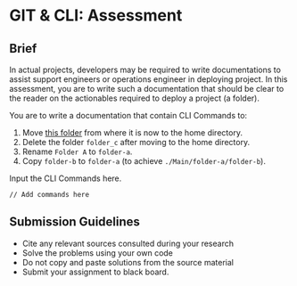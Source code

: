 # GIT & CLI: Assessment

## Brief

In actual projects, developers may be required to write documentations to assist support engineers or operations engineer in deploying project. In this assessment, you are to write such a documentation that should be clear to the reader on the actionables required to deploy a project (a folder).

You are to write a documentation that contain CLI Commands to:
1. Move [this folder](./Main) from where it is now to the home directory.
1. Delete the folder `folder_c` after moving to the home directory.
1. Rename `Folder A` to `folder-a`.
1. Copy `folder-b` to `folder-a` (to achieve `./Main/folder-a/folder-b`).

Input the CLI Commands here.

```
// Add commands here
```

## Submission Guidelines

- Cite any relevant sources consulted during your research
- Solve the problems using your own code
- Do not copy and paste solutions from the source material
- Submit your assignment to black board.
